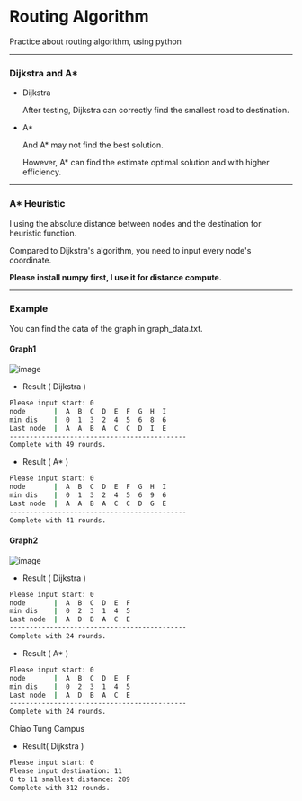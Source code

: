 # Routing Algorithm

Practice about routing algorithm, using python

---

### Dijkstra and A*

- Dijkstra

  After testing, Dijkstra can correctly find the smallest road to destination.

- A*

  And A* may not find the best solution.

  However, A* can find the estimate optimal solution and with higher efficiency.

---

### A* Heuristic

I using the absolute distance between nodes and the destination for heuristic function.

Compared to Dijkstra's algorithm, you need to input every node's coordinate.

**Please install numpy first, I use it for distance compute.**

---

### Example

You can find the data of the graph in graph_data.txt.

#### Graph1

![image](https://github.com/user-attachments/assets/6bf25a5f-9ef8-43c9-a307-90175edf79ee)

- Result ( Dijkstra )

```bash
Please input start: 0
node       |  A  B  C  D  E  F  G  H  I  
min dis    |  0  1  3  2  4  5  6  8  6  
Last node  |  A  A  B  A  C  C  D  I  E  
--------------------------------------------
Complete with 49 rounds.
```

- Result ( A* )

```bash
Please input start: 0
node       |  A  B  C  D  E  F  G  H  I  
min dis    |  0  1  3  2  4  5  6  9  6  
Last node  |  A  A  B  A  C  C  D  G  E  
--------------------------------------------
Complete with 41 rounds.
```

#### Graph2

![image](https://github.com/user-attachments/assets/bc67c418-d578-4bb7-b202-6d126e771d53)

- Result ( Dijkstra )

```bash
Please input start: 0
node       |  A  B  C  D  E  F  
min dis    |  0  2  3  1  4  5  
Last node  |  A  D  B  A  C  E  
--------------------------------------------
Complete with 24 rounds.
```

- Result ( A* )

```bash
Please input start: 0
node       |  A  B  C  D  E  F  
min dis    |  0  2  3  1  4  5  
Last node  |  A  D  B  A  C  E  
--------------------------------------------
Complete with 24 rounds.
```

Chiao Tung Campus

- Result( Dijkstra )

```bash
Please input start: 0
Please input destination: 11
0 to 11 smallest distance: 289
Complete with 312 rounds.
```
